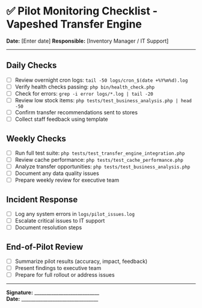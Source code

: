 # ✅ Pilot Monitoring Checklist - Vapeshed Transfer Engine

**Date:** [Enter date]
**Responsible:** [Inventory Manager / IT Support]

---

## Daily Checks
- [ ] Review overnight cron logs: `tail -50 logs/cron_$(date +%Y%m%d).log`
- [ ] Verify health checks passing: `php bin/health_check.php`
- [ ] Check for errors: `grep -i error logs/*.log | tail -20`
- [ ] Review low stock items: `php tests/test_business_analysis.php | head -50`
- [ ] Confirm transfer recommendations sent to stores
- [ ] Collect staff feedback using template

## Weekly Checks
- [ ] Run full test suite: `php tests/test_transfer_engine_integration.php`
- [ ] Review cache performance: `php tests/test_cache_performance.php`
- [ ] Analyze transfer opportunities: `php tests/test_business_analysis.php`
- [ ] Document any data quality issues
- [ ] Prepare weekly review for executive team

## Incident Response
- [ ] Log any system errors in `logs/pilot_issues.log`
- [ ] Escalate critical issues to IT support
- [ ] Document resolution steps

## End-of-Pilot Review
- [ ] Summarize pilot results (accuracy, impact, feedback)
- [ ] Present findings to executive team
- [ ] Prepare for full rollout or address issues

---

**Signature:** ___________________________  
**Date:** ________________________________
